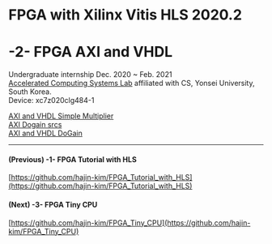 # FPGA with Xilinx Vitis HLS 2020.2
# -2- FPGA AXI and VHDL

Undergraduate internship Dec. 2020 ~ Feb. 2021  
[Accelerated Computing Systems Lab](http://acsys.yonsei.ac.kr/) affiliated with CS, Yonsei University, South Korea.  
Device: xc7z020clg484-1  

[AXI and VHDL Simple Multiplier](AXI%20and%20VHDL%20Simple%20Multiplier.md)  
[AXI Dogain srcs](https://github.com/hajin-kim/FPGA_AXI_and_VHDL/tree/main/AXI%20Dogain%20srcs)  
[AXI and VHDL DoGain](AXI%20and%20VHDL%20DoGain.md)  

---

#### (Previous) -1- FPGA Tutorial with HLS

[https://github.com/hajin-kim/FPGA_Tutorial_with_HLS](https://github.com/hajin-kim/FPGA_Tutorial_with_HLS)  

#### (Next) -3- FPGA Tiny CPU

[https://github.com/hajin-kim/FPGA_Tiny_CPU](https://github.com/hajin-kim/FPGA_Tiny_CPU)  
